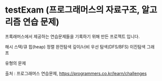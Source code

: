 # testExam (프로그래머스의 자료구조, 알고리즘 연습 문제)

프록래머스에서 제공하는 연습문제들을 기록하기 위해 만든 프로젝트 입니다.

해시
스택/큐
힙(heap)
정렬
완전탐색
깊이/너비 우선 탐색(DFS/BFS)
이진탐색
그래프

유형의 문제 


출처 : 프로그래머스 연습문제, https://programmers.co.kr/learn/challenges
